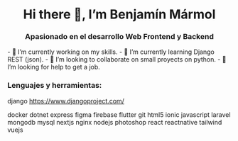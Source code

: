 <h1 align="center">Hi there 👋, I’m Benjamín Mármol</h1>
<h3 align="center">Apasionado en el desarrollo Web Frontend y Backend</h3>

<tb>
- 🔭 I’m currently working on my skills.
- 🌱 I’m currently learning Django REST (json).
- 👯 I’m looking to collaborate on small proyects on python.
- 🤔 I’m looking for help to get a job.

<h3 align="left">Lenguajes y herramientas:</h3>

django 
https://www.djangoproject.com/


docker dotnet express figma firebase flutter git html5 ionic javascript laravel mongodb mysql nextjs nginx nodejs photoshop react reactnative tailwind vuejs
